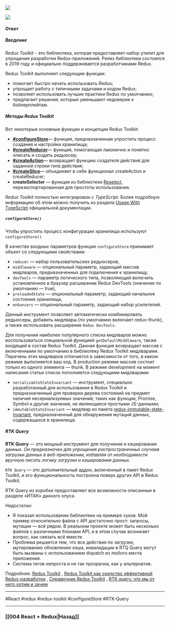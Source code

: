 ![](https://www.youtube.com/watch?v=gPmYTqGPDWA)

![](https://www.youtube.com/watch?v=C0fBnil_Im4)

#### Ответ

##### Введение

*Redux Toolkit* - это библиотека, которая предоставляет набор утилит для упрощения разработки Redux-приложений. Релиз библиотеки состоялся в 2019 году и официально поддерживается разработчиками Redux. 

Redux Toolkit выполняет следующие функции:
- помогает быстро начать использовать Redux;
- упрощает работу с типичными задачами и кодом Redux;
- позволяет использовать лучшие практики Redux по умолчанию;
- предлагает решения, которые уменьшают недоверие к бойлерплейтам.

##### Методы Redux Toolkit

Вот некоторые основные функции и концепции Redux Toolkit:

- **[#configureStore](https://habr.com/ru/companies/inobitec/articles/481288/#configureStore)**— функция, предназначенная упростить процесс создания и настройки хранилища;
- **[#createReducer](https://habr.com/ru/companies/inobitec/articles/481288/#createReducer)**— функция, помогающая лаконично и понятно описать и создать редьюсер;
- **[#createAction](https://habr.com/ru/companies/inobitec/articles/481288/#createAction)**— возвращает функцию создателя действия для заданной строки типа действия;
- **[#createSlice](https://habr.com/ru/companies/inobitec/articles/481288/#createSlice)**— объединяет в себе функционал createAction и createReducer;
- **createSelector** — функция из библиотеки [Reselect](https://github.com/reduxjs/reselect), переэкспортированная для простоты использования.

*Redux Toolkit полностью интегрирован с TypeScript.* 
Более подробную информацию об этом можно получить из раздела [Usage With TypeScript](https://redux-toolkit.js.org/usage/usage-with-typescript/) официальной документации.

##### `configureStore()`

Чтобы упростить процесс конфигурации хранилища используют `configureStore()`. 

В качестве входных параметров функция `configureStore` принимает объект со следующими свойствами:
- `reducer` — набор пользовательских редьюсеров,
- `middleware` — опциональный параметр, задающий массив мидлваров, предназначенных для подключения к хранилищу,
- `devTools` — параметр логического типа, позволяющий включить установленное в браузер расширение Redux DevTools (значение по умолчанию — true),
- `preloadedState` — опциональный параметр, задающий начальное состояние хранилища,
- `enhancers` — опциональный параметр, задающий набор усилителей.

Данный инструмент позволяет автоматически комбинировать редьюсеры, добавить мидлвары (по умолчанию включает redux-thunk), а также использовать расширение `Redux DevTools`. 

Для получения наиболее популярного списка мидлваров можно воспользоваться специальной функцией `getDefaultMiddleware`, также входящей в состав Redux Toolkit. Данная функция возвращает массив с включенными по умолчанию в библиотеку Redux Toolkit мидлварами. Перечень этих мидлваров отличается в зависимости от того, в каком режиме выполняется ваш код. В production режиме массив состоит только из одного элемента — thunk. В режиме development на момент написания статьи список пополняется следующими мидлварами:
- `serializableStateInvariant` — инструмент, специально разработанный для использования в Redux Toolkit и предназначенный для проверки дерева состояний на предмет наличия несериализуемых значений, таких как функции, Promise, Symbol и другие значения, не являющиеся простыми JS-данными;
- `immutableStateInvariant` — мидлвар из пакета [redux-immutable-state-invariant](https://www.npmjs.com/package/redux-immutable-state-invariant), предназначенный для обнаружения мутаций данных, содержащихся в хранилище.
##### RTK Query

**RTK Query** — это мощный инструмент для получения и кэширования данных. *Он предназначен для упрощения распространенных случаев загрузки данных в веб-приложении, избавляя от необходимости вручную писать логику загрузки и кэширования данных.*

`RTK Query` — это дополнительный аддон, включенный в пакет Redux Toolkit, и его функциональность построена поверх других API в Redux Toolkit.

RTK Query из коробки предоставляет все возможности описанные в разделе «ИТАК» данного опуса.

Недостатки:
- Я показал использовании библиотеки на примере хуков. Мой пример относительно файла с API достаточно прост: запросы, мутации — всё рядом. В реальном проекте может быть несколько файлов с различными блоками API, и в этом случае возникает вопрос, как связать всё вместе.
- Проблема решается тем, что все действия по загрузке, мутированию обновлению кэша, инвалидации в RTQ Query могут быть вызваны с использованием dispatch из любого места приложения.
- Система тегов непроста и не так прозрачна, как у альтернатив.

Подробнее: [Redux Toolkit](https://redux-toolkit.js.org/) , [Redux Toolkit как средство эффективной Redux-разработки](https://habr.com/ru/companies/inobitec/articles/481288/) , [Справочник Redux Toolkit](https://reactdev.ru/libs/redux-toolkit/) , [RTK query: что мы от него хотим и зачем](https://habr.com/ru/companies/alfa/articles/705640/)

____
#React #redux #redux-toolkit #configureStore #RTK-Query

____

### [[004 React + Redux|Назад]]